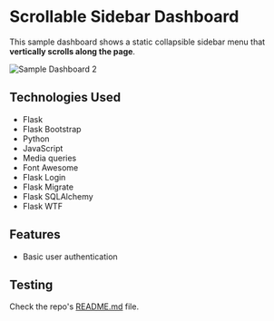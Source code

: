 # Scrollable Sidebar Dashboard

This sample dashboard shows a static collapsible sidebar menu that **vertically scrolls along the page**.

![Sample Dashboard 2](app/static/images/sample_dashboard2.2.gif)


## Technologies Used

- Flask
- Flask Bootstrap 
- Python
- JavaScript
- Media queries
- Font Awesome
- Flask Login
- Flask Migrate
- Flask SQLAlchemy
- Flask WTF

## Features 

- Basic user authentication

## Testing

Check the repo's [README.md](/README.md) file.
